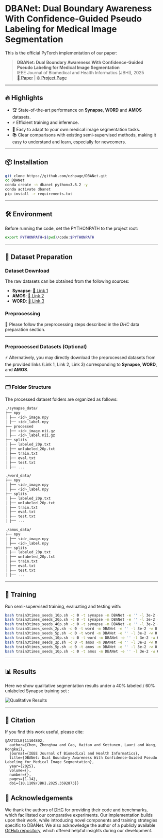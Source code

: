 # DBANet: Dual Boundary Awareness With Confidence-Guided Pseudo Labeling for Medical Image Segmentation 

This is the official PyTorch implementation of our paper:

> **DBANet: Dual Boundary Awareness With Confidence-Guided Pseudo Labeling for Medical Image Segmentation**  
> IEEE Journal of Biomedical and Health Informatics (JBHI), 2025  
> [📄 Paper](https://ieeexplore.ieee.org/document/11104802) | [🌐 Project Page](https://github.com/czhpage/DBANet)

---

## 🔥 Highlights
- 🏆 State-of-the-art performance on **Synapse**, **WORD** and **AMOS** datasets.  
- ⚡ Efficient training and inference.  
- 🔧 Easy to adapt to your own medical image segmentation tasks.
- 📚 Clear comparisons with existing semi-supervised methods, making it easy to understand and learn, especially for newcomers.

---

## 📦 Installation
```bash
git clone https://github.com/czhpage/DBANet.git
cd DBANet
conda create -n dbanet python=3.8.2 -y
conda activate dbanet
pip install -r requirements.txt
```

---

## 🛠 Environment

Before running the code, set the PYTHONPATH to the project root:

```bash
export PYTHONPATH=$(pwd)/code:$PYTHONPATH
```
---

## 📂 Dataset Preparation  

### Dataset Download
The raw datasets can be obtained from the following sources:  
- **Synapse**: [🔗 Link 1](https://www.synapse.org/Synapse:syn3193805/wiki/89480)  
- **AMOS**: [🔗 Link 2](https://amos22.grand-challenge.org/)  
- **WORD**: [🔗 Link 3](https://github.com/HiLab-git/WORD?tab=readme-ov-file)  

### Preprocessing
📌 Please follow the preprocessing steps described in the *DHC* data preparation section.  

---

### Preprocessed Datasets (Optional)
⚡ Alternatively, you may directly download the preprocessed datasets from the provided links (Link 1, Link 2, Link 3) corresponding to **Synapse**, **WORD**, and **AMOS**.  

---

### 🗂 Folder Structure
The processed dataset folders are organized as follows:  
```bash
./synapse_data/
├── npy
│ ├── <id>_image.npy
│ ├── <id>_label.npy
├── processed
│ ├── <id>_image.nii.gz
│ ├── <id>_label.nii.gz
├── splits
│ ├── labeled_20p.txt
│ ├── unlabeled_20p.txt
│ ├── train.txt
│ ├── eval.txt
│ ├── test.txt
│ ├── ...

./word_data/
├── npy
│ ├── <id>_image.npy
│ ├── <id>_label.npy
├── splits
│ ├── labeled_20p.txt
│ ├── unlabeled_20p.txt
│ ├── train.txt
│ ├── eval.txt
│ ├── test.txt
│ ├── ...

./amos_data/
├── npy
│ ├── <id>_image.npy
│ ├── <id>_label.npy
├── splits
│ ├── labeled_20p.txt
│ ├── unlabeled_20p.txt
│ ├── train.txt
│ ├── eval.txt
│ ├── test.txt
│ ├── ...
```

---

## 🚀 Training
Run semi-supervised training, evaluating and testing with:
```bash
bash train3times_seeds_10p.sh -c 0 -t synapse -m DBANet -e '' -l 3e-2 -w 0.1
bash train3times_seeds_20p.sh -c 0 -t synapse -m DBANet -e '' -l 3e-2 -w 0.1
bash train3times_seeds_40p.sh -c 0 -t synapse -m DBANet -e '' -l 3e-2 -w 0.1
bash train3times_seeds_2p.sh -c 0 -t word -m DBANet -e '' -l 3e-2 -w 0.1
bash train3times_seeds_5p.sh -c 0 -t word -m DBANet -e '' -l 3e-2 -w 0.1
bash train3times_seeds_10p.sh -c 0 -t word -m DBANet -e '' -l 3e-2 -w 0.1
bash train3times_seeds_2p.sh -c 0 -t amos -m DBANet -e '' -l 3e-2 -w 0.1
bash train3times_seeds_5p.sh -c 0 -t amos -m DBANet -e '' -l 3e-2 -w 0.1
bash train3times_seeds_10p.sh -c 0 -t amos -m DBANet -e '' -l 3e-2 -w 0.1

```

---
## 📊 Results

Here we show qualitative segmentation results under a 40% labeled / 60% unlabeled Synapse training set :

![Qualitative Results](images/Visualization.png)

---

## 📖 Citation

If you find this work useful, please cite:
```
@ARTICLE{11104802,
  author={Chen, Zhonghua and Cao, Haitao and Kettunen, Lauri and Wang, Hongkai},
  journal={IEEE Journal of Biomedical and Health Informatics}, 
  title={DBANet: Dual Boundary Awareness With Confidence-Guided Pseudo Labeling for Medical Image Segmentation}, 
  year={2025},
  volume={},
  number={},
  pages={1-14},
  doi={10.1109/JBHI.2025.3592873}}
```

## 🤝 Acknowledgements

We thank the authors of [DHC](https://github.com/xmed-lab/DHC) for providing their code and benchmarks, which facilitated our comparative experiments. Our implementation builds upon their work, while introducing novel components and training strategies specific to DBANet. We also acknowledge the author of a publicly available [GitHub repository](https://github.com/yiskw713/boundary_loss_for_remote_sensing), which offered helpful insights during our development.
